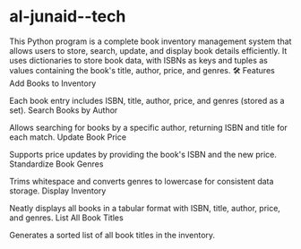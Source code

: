 # al-junaid--tech
This Python program is a complete book inventory management system that allows users to store, search, update, and display book details efficiently. It uses dictionaries to store book data, with ISBNs as keys and tuples as values containing the book's title, author, price, and genres.
🛠️ Features
Add Books to Inventory

Each book entry includes ISBN, title, author, price, and genres (stored as a set).
Search Books by Author

Allows searching for books by a specific author, returning ISBN and title for each match.
Update Book Price

Supports price updates by providing the book's ISBN and the new price.
Standardize Book Genres

Trims whitespace and converts genres to lowercase for consistent data storage.
Display Inventory

Neatly displays all books in a tabular format with ISBN, title, author, price, and genres.
List All Book Titles

Generates a sorted list of all book titles in the inventory.
